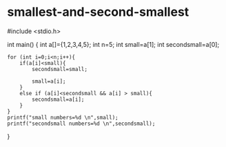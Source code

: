 # smallest-and-second-smallest

#include <stdio.h>

int main()
{
    int a[]={1,2,3,4,5};
    int n=5;
    int small=a[1];
    int secondsmall=a[0];
    
    for (int i=0;i<n;i++){
        if(a[i]<small){
            secondsmall=small;
            
            small=a[i];
        }
        else if (a[i]<secondsmall && a[i] > small){
            secondsmall=a[i];
        }
    }
    printf("small numbers=%d \n",small);
    printf("secondsmall numbers=%d \n",secondsmall);
}
